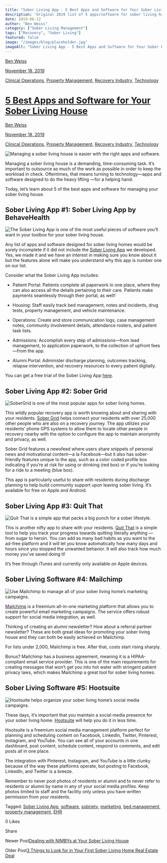 ```yaml
---
title: "Sober Living App - 5 Best Apps and Software for Your Sober Living House"
description: 'Original 2019 list of 5 apps/software for sober living homes. Note: Recommendations likely outdated. From Sober Living App blog archives.'
date: 2019-06-12
author: "Ben Weiss"
category: ["Sober Living Management"]
tags: ["Recovery", "Sober Living"]
featured: false
image: "/images/blog/placeholder.jpg"
imageAlt: "Sober Living App - 5 Best Apps and Software for Your Sober Living House"
---
```


[Ben Weiss](../../../../sober-living-app-blog%EF%B9%96author=5a811b27db7926c296af1851.html)

[November 18, 2019](5-best-apps-and-software-for-your-sober-living-house.html)

[Clinical Operations](../../../category/Clinical+Operations.html), [Property Management](../../../category/Property+Management.html), [Recovery Industry](../../../category/Recovery+Industry.html), [Technology](../../../category/Technology.html)

#  [5 Best Apps and Software for Your Sober Living House ](5-best-apps-and-software-for-your-sober-living-house.html)

[Ben Weiss](../../../../sober-living-app-blog%EF%B9%96author=5a811b27db7926c296af1851.html)

[November 18, 2019](5-best-apps-and-software-for-your-sober-living-house.html)

[Clinical Operations](../../../category/Clinical+Operations.html), [Property Management](../../../category/Property+Management.html), [Recovery Industry](../../../category/Recovery+Industry.html), [Technology](../../../category/Technology.html)

![Managing a sober living house is easier with the right apps and software.](/images/blog/5-best-apps-and-software-for-your-sober-living-house/computer_keyboard.png)

Managing a sober living house is a demanding, time-consuming task. It’s important to outsource as much of the work as possible in order  to keep the workload in check. Oftentimes, that means turning to technology—apps and software designed to do the heavy lifting —for a helping hand. 

Today, let’s learn about 5 of the best apps and software for managing your sober living house. 

## Sober Living App #1: Sober Living App by BehaveHealth

![The Sober Living App is one of the most useful pieces of software you’ll want in your toolbox for your sober living house.](/images/blog/5-best-apps-and-software-for-your-sober-living-house/behavehealth_dashboard.png)

Any list of apps and software designed for sober living homes would be sorely incomplete if it did not include the [Sober Living App](../../../../index.html) we developed. Yes, we made it and we have an interest in making sure you know about it but the features alone will make you understand why this app is number one on our list. 

Consider what the Sober Living App includes: 

  * Patient Portal: Patients complete all paperwork in one place, where they can also access all the details pertaining to their care. Patients make payments seamlessly through their portal, as well! 

  * Housing: Staff easily track bed management, notes and incidents, drug tests, property management, and vehicle maintenance.

  * Operations: Create and store communication logs, case management notes, community involvement details, attendance rosters, and patient task lists. 

  * Admissions: Accomplish every step of admissions—from lead management, to application paperwork, to the collection of upfront fees—from the app. 

  * Alumni Portal: Administer discharge planning, outcomes tracking, relapse intervention, and recovery resources to every patient digitally.  

You can get a free trial of the Sober Living App [here](https://behavehealth.com/get-started).

## Sober Living App #2: Sober Grid 

![SoberGrid is one of the most popular apps for sober living homes.](/images/blog/5-best-apps-and-software-for-your-sober-living-house/sobergrid_dashboard.png)

This wildly popular recovery app is worth knowing about and sharing with your residents. [Sober Grid](https://www.sobergrid.com/) helps connect your residents with over 25,000 other people who are also on a recovery journey. The app utilizes your residents’ phone GPS systems to allow them to locate other people in recovery nearby with the option to configure the app to maintain anonymity and privacy, as well. 

Sober Grid features a newsfeed where users share snippets of personal news and motivational content—a la Facebook—but it also has sober-friendly features unique to the app, such as a color coded profile box indicating if you’re at risk for using or drinking (red box) or if you’re looking for a ride to a meeting (blue box). 

This app is particularly useful to share with residents during discharge planning to help build community support upon leaving sober living. It’s available for free on Apple and Android. 

## Sober Living App #3: Quit That

![Quit That is a simple app that packs a big punch for a sober lifestyle.](/images/blog/5-best-apps-and-software-for-your-sober-living-house/quit_that_dashboard.png)

This is another nifty app to share with your residents. [Quit That](https://cozyapps.com/quitthat/) is a simple tool to help you track your progress towards quitting literally anything — from sugar to heroin. You can add as many bad habits as you want to the ad-free platform and it will let you know automatically how many days and hours since you stopped the unwanted behavior. It will also track how much money you’ve saved doing it! 

It’s free through iTunes and currently only available on Apple devices. 

## Sober Living Software #4: Mailchimp 

![Use Mailchimp to manage all of your sober living home’s marketing campaigns.](/images/blog/5-best-apps-and-software-for-your-sober-living-house/mailchimp_dashboard.png)

[Mailchimp](https://mailchimp.com/) is a freemium all-in-one marketing platform that allows you to create powerful email marketing campaigns. The service offers robust support for social media integration, as well. 

Thinking of creating an alumni newsletter? How about a referral partner newsletter? These are both great ideas for promoting your sober living house and they can both be easily achieved on Mailchimp. 

For lists under 2,000, Mailchimp is free. After that, costs start rising sharply. 

Bonus? Mailchimp has a business agreement, meaning it is a HIPAA-compliant email service provider. This is one of the main requirements for creating messages that won’t get you into hot water with stringent patient privacy laws, which makes Mailchimp a great tool for sober living homes.

## Sober Living Software #5: Hootsuite

![Hootsuite helps organize your sober living home’s social media campaigns.](/images/blog/5-best-apps-and-software-for-your-sober-living-house/hootsuite_dashboard.png)

These days, it’s important that you maintain a social media presence for your sober living home. [Hootsuite](https://hootsuite.com/) will help you do it in less time. 

Hootsuite is a freemium social media management platform perfect for planning and scheduling content on Facebook, LinkedIn, Twitter, Pinterest, Instagram, and YouTube. You can see all of your accounts in one dashboard, post content, schedule content, respond to comments, and edit posts all in one place.

The integration with Pinterest, Instagram, and YouTube is a little clunky because of the way these platforms operate, but posting to Facebook, LinkedIn, and Twitter is a breeze. 

Remember to never post photos of residents or alumni and to never refer to residents or alumni by name  in any of your social media profiles. Keep photos limited to staff and the facility only unless you have written permission from your residents.

Tagged: [Sober Living App](../../../tag/Sober+Living+App.html), [software](../../../tag/software.html), [sobriety](../../../tag/sobriety.html), [marketing](../../../tag/marketing.html), [bed management](../../../tag/bed+management.html), [property management](../../../tag/property+management.html), [EHR](../../../tag/EHR.html)

0 Likes

Share

Newer Post[Dealing with NIMBYs at Your Sober Living House ](../../11/19/dealing-with-nimbys-at-your-sober-living-housenbsp.html)

Older Post[3 Things to Look for in Your First Sober Living Home Real Estate Deal](https://soberlivingapp.com/sober-living-app-blog/2019/5/28/3-things-to-look-for-in-your-first-sober-living-home-real-estate-deal)